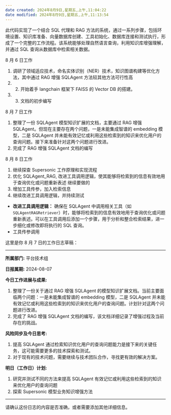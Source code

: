```yaml
---
date created: 2024年8月9日,星期五,上午,11:04:22
date modified: 2024年8月9日,星期五,上午,11:13:54
---
```


此代码实现了一个结合 SQL 代理和 RAG 方法的系统，通过一系列步骤，包括环境设置、知识库准备、向量数据库创建、工具初始化、数据库连接和测试执行，形成了一个完整的工作流程。该系统能够处理自然语言查询，利用知识库增强理解，并通过 SQL 查询从数据库中检索相关数据。

8 月 6 日工作
1. 调研了领域适应技术，命名实体识别（NER）技术，知识图谱构建等优化方法，其中通过 RAG 增强 SQLAgent 方法较其他方法可行性高
2. 2. 开始着手 langchain 框架下 FAISS 的 Vector DB 的搭建。
3. 3. 文档的初步编写

8 月 7 日工作
1. 整理了一份 SQLAgent 模型知识扩展的文档，主要通过 RAG 增强 SQLAgent。但现在主要存在两个问题，一是未能集成智谱的 embedding 模型，二是 SQLAgent 并未能有效记忆或利用这些检索到的知识来优化用户的查询问题。接下来准备针对这两个问题进行改进。
2. 完成了 RAG 增强 SQLAgent 文档的编写

8 月 8 日工作
1. 继续探查 Supersonic 工作原理和实现流程
2. 优化 SQLAgent_RAG, 改进工具调用逻辑，使其能够将检索到的信息有效地用于查询优化或问题重新表述
继续要做的
1. 增加工具传参，加入检索信息
2. 继续改进工具调用逻辑，并持续测试

- **改进工具调用逻辑：** 确保在 SQLAgent 中调用相关工具（如 `SQLAgentRAGRetriever`）时，能够将检索到的信息有效地用于查询优化或问题重新表述。可以在工具调用后添加一个步骤，用于分析和整合检索结果，进一步细化或修改即将执行的 SQL 查询。
- 工具传参调用

这里是你 8 月 7 日的工作日志草稿：

---

**所属部门:** 平台技术组

**日报属期:** 2024-08-07

**今日工作进展与成果:**
1. 整理了一份关于通过 RAG 增强 SQLAgent 的模型知识扩展文档。当前主要面临两个问题：一是未能集成智谱的 embedding 模型，二是 SQLAgent 并未能有效记忆或利用这些检索到的知识来优化用户的查询问题。计划针对这两个问题进行改进。
2. 完成了 RAG 增强 SQLAgent 文档的编写，该文档详细记录了增强过程及当前存在的挑战。

**风险同步及今日思考:**
1. 提高 SQLAgent 通过检索知识优化用户的查询问题能力是接下来的关键任务，这可能需要更多的技术探索和测试。
2. 对于现有的技术问题，需要继续与技术团队合作，寻找更有效的解决方案。

**明日（工作日）计划:**
1. 研究并测试不同的方法来提高 SQLAgent 有效记忆或利用这些检索到的知识来优化用户的查询问题
2. 探索 Supersonic 模型业务知识增强方法

---

请确认这份日志的内容是否准确，或者需要添加其他详细信息。


